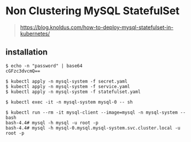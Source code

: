# Non Clustering MySQL StatefulSet

> https://blog.knoldus.com/how-to-deploy-mysql-statefulset-in-kubernetes/

## installation

```
$ echo -n "password" | base64
cGFzc3dvcmQ==

$ kubectl apply -n mysql-system -f secret.yaml
$ kubectl apply -n mysql-system -f service.yaml
$ kubectl apply -n mysql-system -f statefulset.yaml

$ kubectl exec -it -n mysql-system mysql-0 -- sh

$ kubectl run --rm -it mysql-client --image=mysql -n mysql-system -- bash
bash-4.4# mysql -h mysql -u root -p
bash-4.4# mysql -h mysql-0.mysql.mysql-system.svc.cluster.local -u root -p
```
